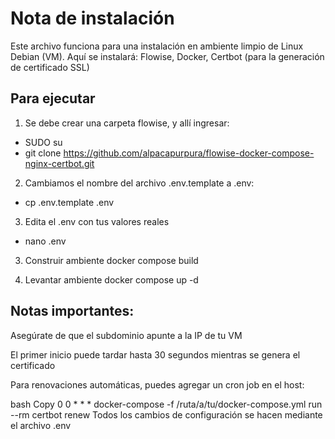 # Nota de instalación

Este archivo funciona para una instalación en ambiente limpio de Linux Debian (VM). Aquí se instalará: Flowise, Docker, Certbot (para la generación de certificado SSL)

## Para ejecutar
1. Se debe crear una carpeta flowise, y allí ingresar:
- SUDO su
- git clone https://github.com/alpacapurpura/flowise-docker-compose-nginx-certbot.git

2. Cambiamos el nombre del archivo .env.template a .env:
- cp .env.template .env 

3. Edita el .env con tus valores reales
- nano .env

3. Construir ambiente
docker compose build

4. Levantar ambiente
docker compose up -d

## Notas importantes:

Asegúrate de que el subdominio apunte a la IP de tu VM

El primer inicio puede tardar hasta 30 segundos mientras se genera el certificado

Para renovaciones automáticas, puedes agregar un cron job en el host:

bash
Copy
0 0 * * * docker-compose -f /ruta/a/tu/docker-compose.yml run --rm certbot renew
Todos los cambios de configuración se hacen mediante el archivo .env